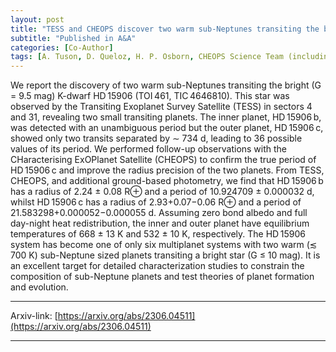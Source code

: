 ```yaml
---
layout: post
title: "TESS and CHEOPS discover two warm sub-Neptunes transiting the bright K-dwarf HD 15906"
subtitle: "Published in A&A"
categories: [Co-Author]
tags: [A. Tuson, D. Queloz, H. P. Osborn, CHEOPS Science Team (including J.Venturini)]
---
```

We report the discovery of two warm sub-Neptunes transiting the bright (G = 9.5 mag) K-dwarf HD 15906 (TOI 461, TIC 4646810). This star was observed by the Transiting Exoplanet Survey Satellite (TESS) in sectors 4 and 31, revealing two small transiting planets. The inner planet, HD 15906 b, was detected with an unambiguous period but the outer planet, HD 15906 c, showed only two transits separated by ∼ 734 d, leading to 36 possible values of its period. We performed follow-up observations with the CHaracterising ExOPlanet Satellite (CHEOPS) to confirm the true period of HD 15906 c and improve the radius precision of the two planets. From TESS, CHEOPS, and additional ground-based photometry, we find that HD 15906 b has a radius of 2.24 ± 0.08 R⊕ and a period of 10.924709 ± 0.000032 d, whilst HD 15906 c has a radius of 2.93+0.07−0.06 R⊕ and a period of 21.583298+0.000052−0.000055 d. Assuming zero bond albedo and full day-night heat redistribution, the inner and outer planet have equilibrium temperatures of 668 ± 13 K and 532 ± 10 K, respectively. The HD 15906 system has become one of only six multiplanet systems with two warm (≲ 700 K) sub-Neptune sized planets transiting a bright star (G ≤ 10 mag). It is an excellent target for detailed characterization studies to constrain the composition of sub-Neptune planets and test theories of planet formation and evolution.

---


Arxiv-link: [https://arxiv.org/abs/2306.04511](https://arxiv.org/abs/2306.04511)

---
